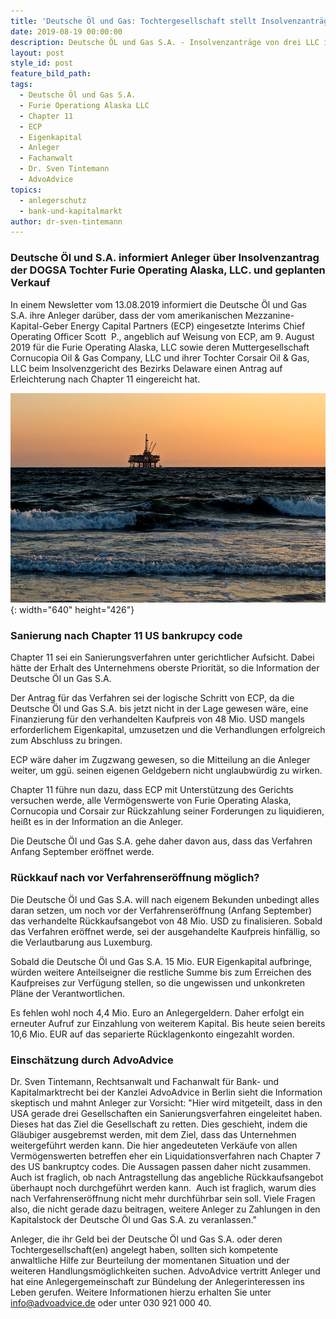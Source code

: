 ```yaml
---
title: 'Deutsche Öl und Gas: Tochtergesellschaft stellt Insolvenzanträge in den USA'
date: 2019-08-19 00:00:00
description: Deutsche ÖL und Gas S.A. - Insolvenzanträge von drei LLC in den USA
layout: post
style_id: post
feature_bild_path:
tags:
  - Deutsche Öl und Gas S.A.
  - Furie Operationg Alaska LLC
  - Chapter 11
  - ECP
  - Eigenkapital
  - Anleger
  - Fachanwalt
  - Dr. Sven Tintemann
  - AdvoAdvice
topics:
  - anlegerschutz
  - bank-und-kapitalmarkt
author: dr-sven-tintemann
---
```


### Deutsche Öl und S.A. informiert Anleger &uuml;ber Insolvenzantrag der DOGSA Tochter Furie Operating Alaska, LLC. und geplanten Verkauf

In einem Newsletter vom 13.08.2019 informiert die Deutsche Öl und Gas S.A. ihre Anleger dar&uuml;ber, dass der vom amerikanischen Mezzanine-Kapital-Geber Energy Capital Partners (ECP) eingesetzte Interims Chief Operating Officer Scott&nbsp; P., angeblich auf Weisung von ECP, am 9. August 2019 f&uuml;r die Furie Operating Alaska, LLC sowie deren Muttergesellschaft Cornucopia Oil & Gas Company, LLC und ihrer Tochter Corsair Oil & Gas, LLC beim Insolvenzgericht des Bezirks Delaware einen Antrag auf Erleichterung nach Chapter 11 eingereicht hat.

![Sonnenuntergang mit Bohrinsel - Pixabay](/uploads/oil-rig-2191711-640-1.jpg "Gehen bei Bohrfirmen in Alaska bald die Lichter aus?"){: width="640" height="426"}

### **Sanierung nach Chapter 11 US bankrupcy code**

Chapter 11 sei ein Sanierungsverfahren unter gerichtlicher Aufsicht. Dabei h&auml;tte der Erhalt des Unternehmens oberste Priorit&auml;t, so die Information der Deutsche Öl un Gas S.A.

Der Antrag f&uuml;r das Verfahren sei der logische Schritt von ECP, da die Deutsche Öl und Gas S.A. bis jetzt nicht in der Lage gewesen w&auml;re, eine Finanzierung f&uuml;r den verhandelten Kaufpreis von 48 Mio. USD mangels erforderlichem Eigenkapital, umzusetzen und die Verhandlungen erfolgreich zum Abschluss zu bringen.

ECP w&auml;re daher im Zugzwang gewesen, so die Mitteilung an die Anleger weiter, um gg&uuml;. seinen eigenen Geldgebern nicht unglaubw&uuml;rdig zu wirken.

Chapter 11 f&uuml;hre nun dazu, dass ECP mit Unterst&uuml;tzung des Gerichts versuchen werde, alle Vermögenswerte von Furie Operating Alaska, Cornucopia und Corsair zur R&uuml;ckzahlung seiner Forderungen zu liquidieren, hei&szlig;t es in der Information an die Anleger.

Die Deutsche Öl und Gas S.A. gehe daher davon aus, dass das Verfahren Anfang September eröffnet werde.

### **R&uuml;ckkauf nach vor Verfahrenseröffnung möglich?**

Die Deutsche Öl und Gas S.A. will nach eigenem Bekunden unbedingt alles daran setzen, um noch vor der Verfahrenseröffnung (Anfang September) das verhandelte R&uuml;ckkaufsangebot von 48 Mio. USD zu finalisieren. Sobald das Verfahren eröffnet werde, sei der ausgehandelte Kaufpreis hinf&auml;llig, so die Verlautbarung aus Luxemburg.

Sobald die Deutsche Öl und Gas S.A. 15 Mio. EUR Eigenkapital aufbringe, w&uuml;rden weitere Anteilseigner die restliche Summe bis zum Erreichen des Kaufpreises zur Verf&uuml;gung stellen, so die ungewissen und unkonkreten Pl&auml;ne der Verantwortlichen.

Es fehlen wohl noch 4,4 Mio. Euro an Anlegergeldern. Daher erfolgt ein erneuter Aufruf zur Einzahlung von weiterem Kapital. Bis heute seien bereits 10,6 Mio. EUR auf das separierte R&uuml;cklagenkonto eingezahlt worden.

### Einsch&auml;tzung durch AdvoAdvice

Dr. Sven Tintemann, Rechtsanwalt und Fachanwalt f&uuml;r Bank- und Kapitalmarktrecht bei der Kanzlei AdvoAdvice in Berlin sieht die Information skeptisch und mahnt Anleger zur Vorsicht: "Hier wird mitgeteilt, dass in den USA gerade drei Gesellschaften ein Sanierungsverfahren eingeleitet haben. Dieses hat das Ziel die Gesellschaft zu retten. Dies geschieht, indem die Gl&auml;ubiger ausgebremst werden, mit dem Ziel, dass das Unternehmen weitergef&uuml;hrt werden kann. Die hier angedeuteten Verk&auml;ufe von allen Vermögenswerten betreffen eher ein Liquidationsverfahren nach Chapter 7 des US bankruptcy codes. Die Aussagen passen daher nicht zusammen. Auch ist fraglich, ob nach Antragstellung das angebliche R&uuml;ckkaufsangebot &uuml;berhaupt noch durchgef&uuml;hrt werden kann. &nbsp;Auch ist fraglich, warum dies nach Verfahrenseröffnung nicht mehr durchf&uuml;hrbar sein soll. Viele Fragen also, die nicht gerade dazu beitragen, weitere Anleger zu Zahlungen in den Kapitalstock der Deutsche Öl und Gas S.A. zu veranlassen."

Anleger, die ihr Geld bei der Deutsche Öl und Gas S.A. oder deren Tochtergesellschaft(en) angelegt haben, sollten sich kompetente anwaltliche Hilfe zur Beurteilung der momentanen Situation und der weiteren Handlungsmöglichkeiten suchen. AdvoAdvice vertritt Anleger und hat eine Anlegergemeinschaft zur B&uuml;ndelung der Anlegerinteressen ins Leben gerufen. Weitere Informationen hierzu erhalten Sie unter info@advoadvice.de oder unter 030 921 000 40.&nbsp;
